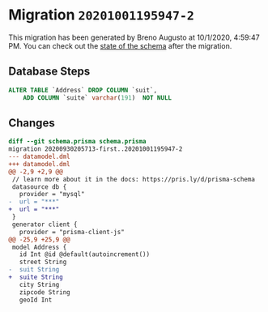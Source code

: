 # Migration `20201001195947-2`

This migration has been generated by Breno Augusto at 10/1/2020, 4:59:47 PM.
You can check out the [state of the schema](./schema.prisma) after the migration.

## Database Steps

```sql
ALTER TABLE `Address` DROP COLUMN `suit`,
    ADD COLUMN `suite` varchar(191)  NOT NULL 
```

## Changes

```diff
diff --git schema.prisma schema.prisma
migration 20200930205713-first..20201001195947-2
--- datamodel.dml
+++ datamodel.dml
@@ -2,9 +2,9 @@
 // learn more about it in the docs: https://pris.ly/d/prisma-schema
 datasource db {
   provider = "mysql"
-  url = "***"
+  url = "***"
 }
 generator client {
   provider = "prisma-client-js"
@@ -25,9 +25,9 @@
 model Address {
   id Int @id @default(autoincrement())
   street String
-  suit String
+  suite String
   city String
   zipcode String
   geoId Int
```


